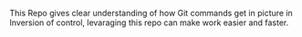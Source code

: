 This Repo gives clear understanding of how Git commands get in picture in Inversion of control, levaraging this repo can make work easier and faster.
